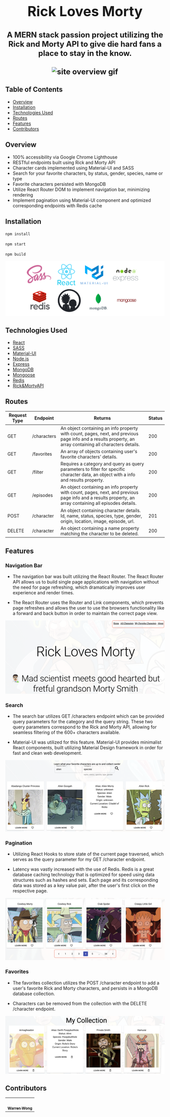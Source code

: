 <h1 align="center" style="font-size: 2.7rem;">Rick Loves Morty
</h1>

<h2 align="center" style="font-size: 1.5rem;">A MERN stack passion project utilizing the Rick and Morty API to give die hard fans a place to stay in the know.<br><br>
  <img src="./client/assets/site-overview.gif" width="800" alt="site overview gif">
  <br></h2>

## Table of Contents

- [Overview](#Overview)
- [Installation](#Installation)
- [Technologies Used](#Technologies-Used)
- [Routes](#Routes)
- [Features](#Features)
- [Contributors](#Contributors)

## Overview

- 100% accessibility via Google Chrome Lighthouse
- RESTful endpoints built using Rick and Morty API
- Character cards implemented using Material-UI and SASS
- Search for your favorite characters, by status, gender, species, name or type
- Favorite characters persisted with MongoDB
- Utilize React Router DOM to implement navigation bar, minimizing rendering
- Implement pagination using Material-UI component and optimized corresponding endpoints with Redis cache

## Installation

```
npm install

npm start

npm build
```

![readme dependency logos](client/assets/readme-logo.png 'readme dependency logos')

## Technologies Used

- [React](https://reactjs.org/)
- [SASS](https://sass-lang.com/)
- [Material-UI](https://material-ui.com/)
- [Node.js](https://nodejs.org/en/)
- [Express](https://expressjs.com/)
- [MongoDB](https://www.mongodb.com/)
- [Mongoose](https://mongoosejs.com/)
- [Redis](https://redis.io/)
- [Rick&MortyAPI](https://rickandmortyapi.com/)

## Routes

| Request Type | Endpoint    | Returns                                                                                                                                                   | Status |
| ------------ | ----------- | --------------------------------------------------------------------------------------------------------------------------------------------------------- | ------ |
| GET          | /characters | An object containing an info property with count, pages, next, and previous page info and a results property, an array containing all characters details. | 200    |
| GET          | /favorites  | An array of objects containing user's favorite characters' details.                                                                                       | 200    |
| GET          | /filter     | Requires a category and query as query parameters to filter for specific character data, an object with a info and results property.                      | 200    |
| GET          | /episodes   | An object containing an info property with count, pages, next, and previous page info and a results property, an array containing all episodes details.   | 200    |
| POST         | /character  | An object containing character details. Id, name, status, species, type, gender, origin, location, image, episode, url.                                   | 201    |
| DELETE       | /character  | An object containing a name property matching the character to be deleted.                                                                                | 200    |

## Features

### Navigation Bar

- The navigation bar was built utilizing the React Router. The React Router API allows us to build single page applications with navigation without the need for page refreshing, which dramatically improves user experience and render times.

- The React Router uses the Router and Link components, which prevents page refreshes and allows the user to use the browsers functionality like a forward and back button in order to maintain the correct page view.

![Navigation Bar](client/assets/navigation.png 'Search bar feature')

### Search

- The search bar utilizes GET /characters endpoint which can be provided query parameters for the category and the query string. These two query parameters correspond to the Rick and Morty API, allowing for seamless filtering of the 600+ characters available.

- Material-UI was utilized for this feature. Material-UI provides minimalist React components, built utilizing Material Design framework in order for fast and clean web development.

![Search Bar](client/assets/search.png 'Search bar feature')

### Pagination

- Utilizing React Hooks to store state of the current page traversed, which serves as the query parameter for my GET /character endpoint.

- Latency was vastly increased with the use of Redis. Redis is a great database caching technology that is optimized for speed using data structures such as hashes and sets. Each page and its corresponding data was stored as a key value pair, after the user's first click on the respective page.

![Pagination](client/assets/pagination.png 'pagination feature')

### Favorites

- The favorites collection utilizes the POST /character endpoint to add a user's favorite Rick and Morty characters, and persists in a MongoDB database collection.

- Characters can be removed from the collection with the DELETE /character endpoint.

![favorite characters](client/assets/favorites.png 'favorite characters feature')

## Contributors

<table>
  <tr>
    <td align="center"><a href="https://github.com/WarrenWongCodes"><img src="https://avatars.githubusercontent.com/u/8570718?v=3?s=100" width="100px;" alt=""/><br /><sub><b>Warren Wong</b></sub></a><br /></td>
  </tr>
</table>
